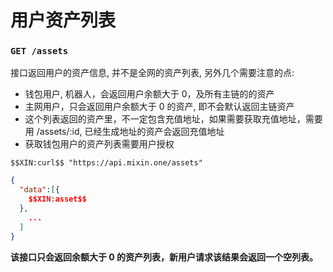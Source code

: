 # 用户资产列表

### `GET /assets` 

接口返回用户的资产信息, 并不是全网的资产列表, 另外几个需要注意的点:

- 钱包用户, 机器人，会返回用户余额大于 0，及所有主链的的资产
- 主网用户，只会返回用户余额大于 0 的资产, 即不会默认返回主链资产
- 这个列表返回的资产里，不一定包含充值地址，如果需要获取充值地址，需要用 /assets/:id, 已经生成地址的资产会返回充值地址 
- 获取钱包用户的资产列表需要用户授权

```
$$XIN:curl$$ "https://api.mixin.one/assets"
```

```json
{
  "data":[{
    $$XIN:asset$$
  },
    ...
  ]
}
```

**该接口只会返回余额大于 0 的资产列表，新用户请求该结果会返回一个空列表。**
